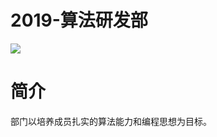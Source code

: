 # 2019-算法研发部

![](https://raw.githubusercontent.com/seven-innovation-base/picture/master/Algorithm.jpg)

# 简介

部门以培养成员扎实的算法能力和编程思想为目标。
